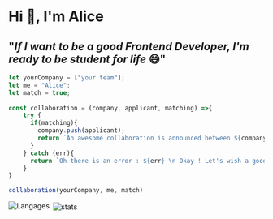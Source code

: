 # Hi 👋, I'm Alice

## "*If I want to be a good Frontend Developer, I'm ready to be student for life* 😅"

<!--
**alice-sebego/alice-sebego** is a ✨ _special_ ✨ repository because its `README.md` (this file) appears on your GitHub profile.

Here are some ideas to get you started:

- 🔭 I’m currently working on ...
- 🌱 I’m currently learning ...
- 👯 I’m looking to collaborate on ...
- 🤔 I’m looking for help with ...
- 💬 Ask me about ...
- 📫 How to reach me: ...
- 😄 Pronouns: ...
- ⚡ Fun fact: ...
-->

```javascript
let yourCompany = ["your team"];
let me = "Alice";
let match = true;
 
const collaboration = (company, applicant, matching) =>{  
    try {
      if(matching){
        company.push(applicant);
        return `An awesome collaboration is announced between ${company[0]} and ${company[1]} 🤩`;
      }
    } catch (err){
      return `Oh there is an error : ${err} \n Okay ! Let's wish a good continuation 🙂`;
    }  
}

collaboration(yourCompany, me, match)
```

<p><img align="left" src="https://github-readme-stats.vercel.app/api/top-langs?username=alice-sebego&show_icons=true&locale=en&layout=compact" alt="Langages" /></p>

<p>&nbsp;<img align="center" src="https://github-readme-stats.vercel.app/api?username=alice-sebego&show_icons=true&locale=en" alt="stats" /></p>

